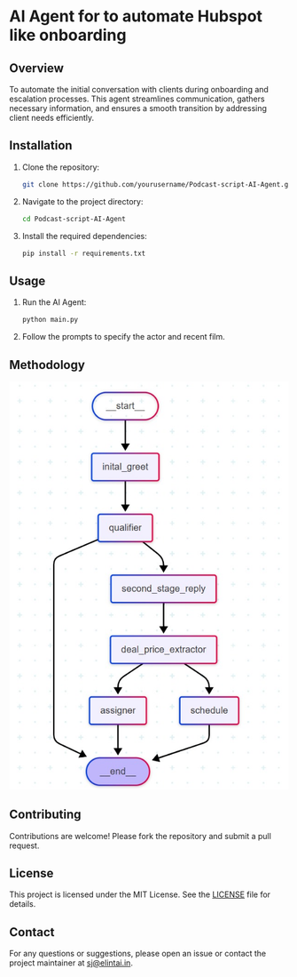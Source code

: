 # AI Agent for to automate Hubspot like onboarding

## Overview

To automate the initial conversation with clients during onboarding and escalation processes. This agent streamlines communication, gathers necessary information, and ensures a smooth transition by addressing client needs efficiently.


## Installation

1. Clone the repository:
    ```bash
    git clone https://github.com/yourusername/Podcast-script-AI-Agent.git
    ```
2. Navigate to the project directory:
    ```bash
    cd Podcast-script-AI-Agent
    ```
3. Install the required dependencies:
    ```bash
    pip install -r requirements.txt
    ```

## Usage

1. Run the AI Agent:
    ```bash
    python main.py
    ```
2. Follow the prompts to specify the actor and recent film.

## Methodology

![Output](output.jpg)

## Contributing

Contributions are welcome! Please fork the repository and submit a pull request.

## License

This project is licensed under the MIT License. See the [LICENSE](LICENSE) file for details.

## Contact

For any questions or suggestions, please open an issue or contact the project maintainer at sj@elintai.in.

